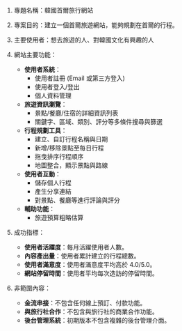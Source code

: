 1. 專題名稱：韓國首爾旅行網站

2. 專案目的：建立一個首爾旅遊網站，能夠規劃在首爾的行程。

3. 主要使用者：想去旅遊的人、對韓國文化有興趣的人

4. 網站主要功能：
   * **使用者系統**：
     * 使用者註冊 (Email 或第三方登入)
     * 使用者登入/登出
     * 個人資料管理
   * **旅遊資訊瀏覽**：
     * 景點/餐廳/住宿的詳細資訊列表
     * 關鍵字、區域、類別、評分等多條件搜尋與篩選
   * **行程規劃工具**：
     * 建立、自訂行程名稱與日期
     * 新增/移除景點至每日行程
     * 拖曳排序行程順序
     * 地圖整合，顯示景點與路線
   * **使用者互動**：
     * 儲存個人行程
     * 產生分享連結
     * 對景點、餐廳等進行評論與評分
   * **輔助功能**：
     * 旅遊預算粗略估算

5. 成功指標：
   * **使用者活躍度**：每月活躍使用者人數。
   * **內容產出量**：使用者累計建立的行程總數。
   * **使用者滿意度**：使用者滿意度平均高於 4.0/5.0。
   * **網站停留時間**：使用者平均每次造訪的停留時間。

6. 非範圍內容：
   * **金流串接**：不包含任何線上預訂、付款功能。
   * **與旅行社合作**：不包含與旅行社的商業合作功能。
   * **後台管理系統**：初期版本不包含複雜的後台管理介面。
